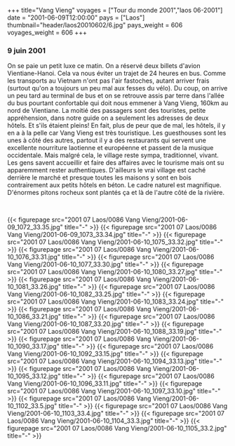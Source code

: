 +++
title="Vang Vieng"
voyages = ["Tour du monde 2001","laos 06-2001"]
date = "2001-06-09T12:00:00"
pays = ["Laos"]
thumbnail="header/laos20010602/6.jpg"
pays_weight = 606
voyages_weight = 606
+++
### 9 juin 2001

On se paie un petit luxe ce matin. On a réservé deux billets d'avion Vientiane-Hanoi. 
Cela va nous éviter un trajet de 24 heures en bus. Comme les transports au Vietnam 
n'ont pas l'air fastoches, autant arriver frais (surtout qu'on a toujours un 
peu mal aux fesses du vélo). Du coup, on arrive un peu tard au terminal de bus 
et on se retrouve assis par terre dans l'allée du bus pourtant confortable qui 
doit nous emmener à Vang Vieng, 160km au nord de Vientiane. La moitié des passagers 
sont des touristes, petite appréhension, dans notre guide on a seulement les 
adresses de deux hôtels. Et s'ils étaient pleins! En fait, plus de peur que 
de mal, les hôtels, il y en a à la pelle car Vang Vieng est très touristique. 
Les guesthouses sont les unes à côté des autres, partout il y a des restaurants 
qui servent une excellente nourriture laotienne et européenne et passent de 
la musique occidentale. Mais malgré cela, le village reste sympa, traditionnel, 
vivant. Les gens savent accueillir et faire des affaires avec le tourisme mais 
ont su apparemment rester authentiques. D'ailleurs le vrai village est caché 
derrière le marché et presque toutes les maisons y sont en bois contrairement 
aux petits hôtels en béton. Le cadre naturel est magnifique. D'énormes pitons 
rocheux sont plantés ça et là de l'autre côté de la rivière.

&nbsp;


<div id="TOTO">{{< figurepage src="2001 07 Laos/0086 Vang Vieng/2001-06-09_1072_33.35.jpg" title="-"  >}}
{{< figurepage src="2001 07 Laos/0086 Vang Vieng/2001-06-09_1073_33.34.jpg" title="-"  >}}
{{< figurepage src="2001 07 Laos/0086 Vang Vieng/2001-06-10_1075_33.32.jpg" title="-"  >}}
{{< figurepage src="2001 07 Laos/0086 Vang Vieng/2001-06-10_1076_33.31.jpg" title="-"  >}}
{{< figurepage src="2001 07 Laos/0086 Vang Vieng/2001-06-10_1077_33.30.jpg" title="-"  >}}
{{< figurepage src="2001 07 Laos/0086 Vang Vieng/2001-06-10_1080_33.27.jpg" title="-"  >}}
{{< figurepage src="2001 07 Laos/0086 Vang Vieng/2001-06-10_1081_33.26.jpg" title="-"  >}}
{{< figurepage src="2001 07 Laos/0086 Vang Vieng/2001-06-10_1082_33.25.jpg" title="-"  >}}
{{< figurepage src="2001 07 Laos/0086 Vang Vieng/2001-06-10_1083_33.24.jpg" title="-"  >}}
{{< figurepage src="2001 07 Laos/0086 Vang Vieng/2001-06-10_1086_33.21.jpg" title="-"  >}}
{{< figurepage src="2001 07 Laos/0086 Vang Vieng/2001-06-10_1087_33.20.jpg" title="-"  >}}
{{< figurepage src="2001 07 Laos/0086 Vang Vieng/2001-06-10_1088_33.19.jpg" title="-"  >}}
{{< figurepage src="2001 07 Laos/0086 Vang Vieng/2001-06-10_1090_33.17.jpg" title="-"  >}}
{{< figurepage src="2001 07 Laos/0086 Vang Vieng/2001-06-10_1092_33.15.jpg" title="-"  >}}
{{< figurepage src="2001 07 Laos/0086 Vang Vieng/2001-06-10_1094_33.13.jpg" title="-"  >}}
{{< figurepage src="2001 07 Laos/0086 Vang Vieng/2001-06-10_1095_33.12.jpg" title="-"  >}}
{{< figurepage src="2001 07 Laos/0086 Vang Vieng/2001-06-10_1096_33.11.jpg" title="-"  >}}
{{< figurepage src="2001 07 Laos/0086 Vang Vieng/2001-06-10_1097_33.10.jpg" title="-"  >}}
{{< figurepage src="2001 07 Laos/0086 Vang Vieng/2001-06-10_1102_33.5.jpg" title="-"  >}}
{{< figurepage src="2001 07 Laos/0086 Vang Vieng/2001-06-10_1103_33.4.jpg" title="-"  >}}
{{< figurepage src="2001 07 Laos/0086 Vang Vieng/2001-06-10_1104_33.3.jpg" title="-"  >}}
{{< figurepage src="2001 07 Laos/0086 Vang Vieng/2001-06-10_1105_33.2.jpg" title="-"  >}}
</DIV>

